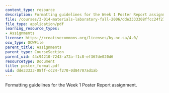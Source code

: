 ```yaml
---
content_type: resource
description: Formatting guidelines for the Week 1 Poster Report assignment.
file: /courses/3-014-materials-laboratory-fall-2006/dde3333308ffcc24f2700d84707ad1ab_poster_format.pdf
file_type: application/pdf
learning_resource_types:
- Assignments
license: https://creativecommons.org/licenses/by-nc-sa/4.0/
ocw_type: OCWFile
parent_title: Assignments
parent_type: CourseSection
parent_uid: 44c94210-7243-a72a-f1c8-ef367de020d6
resourcetype: Document
title: poster_format.pdf
uid: dde33333-08ff-cc24-f270-0d84707ad1ab
---
```

Formatting guidelines for the Week 1 Poster Report assignment.
